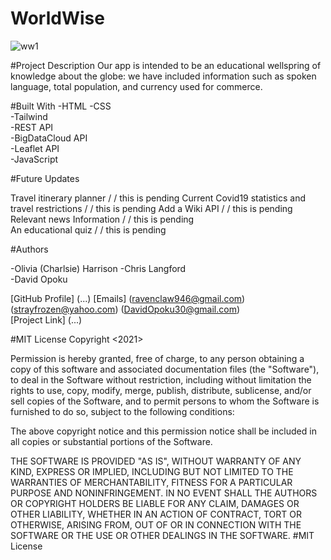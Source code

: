 # WorldWise  

![ww1](https://user-images.githubusercontent.com/86988180/143922437-9c90c4d9-0252-43a2-b943-07c26548ea5d.jpg)  


#Project Description
Our app is intended to be an educational wellspring of knowledge about the globe: we have included information such as spoken language, total population, and currency used for commerce. 

#Built With
-HTML
-CSS  
-Tailwind  
-REST API  
-BigDataCloud API  
-Leaflet API  
-JavaScript

#Future Updates

 Travel itinerary planner / / this is pending
 Current Covid19 statistics and travel restrictions / / this is pending
 Add a Wiki API / / this is pending  
 Relevant news Information / / this is pending  
 An educational quiz / / this is pending  
 
#Authors  

-Olivia (Charlsie) Harrison 
-Chris Langford  
-David Opoku  

[GitHub Profile] (...)
[Emails] (ravenclaw946@gmail.com) (strayfrozen@yahoo.com) (DavidOpoku30@gmail.com)  
[Project Link] (...)  

#MIT License
Copyright <2021>

Permission is hereby granted, free of charge, to any person obtaining a copy of this software and associated documentation files (the "Software"), to deal in the Software without restriction, including without limitation the rights to use, copy, modify, merge, publish, distribute, sublicense, and/or sell copies of the Software, and to permit persons to whom the Software is furnished to do so, subject to the following conditions:

The above copyright notice and this permission notice shall be included in all copies or substantial portions of the Software.

THE SOFTWARE IS PROVIDED "AS IS", WITHOUT WARRANTY OF ANY KIND, EXPRESS OR IMPLIED, INCLUDING BUT NOT LIMITED TO THE WARRANTIES OF MERCHANTABILITY, FITNESS FOR A PARTICULAR PURPOSE AND NONINFRINGEMENT. IN NO EVENT SHALL THE AUTHORS OR COPYRIGHT HOLDERS BE LIABLE FOR ANY CLAIM, DAMAGES OR OTHER LIABILITY, WHETHER IN AN ACTION OF CONTRACT, TORT OR OTHERWISE, ARISING FROM, OUT OF OR IN CONNECTION WITH THE SOFTWARE OR THE USE OR OTHER DEALINGS IN THE SOFTWARE. #MIT License
